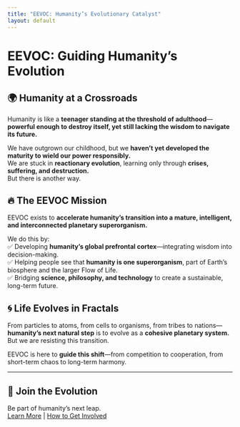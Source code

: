 ```yaml
---
title: "EEVOC: Humanity’s Evolutionary Catalyst"
layout: default
---
```


# **EEVOC: Guiding Humanity’s Evolution**

## 🌍 Humanity at a Crossroads  
Humanity is like a **teenager standing at the threshold of adulthood**—**powerful enough to destroy itself, yet still lacking the wisdom to navigate its future.**  

We have outgrown our childhood, but we **haven’t yet developed the maturity to wield our power responsibly.**  
We are stuck in **reactionary evolution**, learning only through **crises, suffering, and destruction.**  
But there is another way.

## 🔥 The EEVOC Mission  
EEVOC exists to **accelerate humanity’s transition into a mature, intelligent, and interconnected planetary superorganism.**  

We do this by:  
✅ Developing **humanity’s global prefrontal cortex**—integrating wisdom into decision-making.  
✅ Helping people see that **humanity is one superorganism**, part of Earth’s biosphere and the larger Flow of Life.  
✅ Bridging **science, philosophy, and technology** to create a sustainable, long-term future.

## 🌀 Life Evolves in Fractals  
From particles to atoms, from cells to organisms, from tribes to nations—**humanity’s next natural step** is to evolve as a **cohesive planetary system.**  
But we are resisting this transition.  

EEVOC is here to **guide this shift**—from competition to cooperation, from short-term chaos to long-term harmony.  

---  
## 🚀 Join the Evolution  
Be part of humanity’s next leap.  
[Learn More](problem.md) | [How to Get Involved](join.md)
